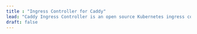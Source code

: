 ```yaml
---
title : "Ingress Controller for Caddy"
lead: "Caddy Ingress Controller is an open source Kubernetes ingress controller."
draft: false
---
```

